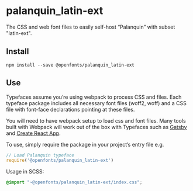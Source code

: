 
# palanquin_latin-ext

The CSS and web font files to easily self-host “Palanquin” with subset "latin-ext".

## Install

`npm install --save @openfonts/palanquin_latin-ext`

## Use

Typefaces assume you’re using webpack to process CSS and files. Each typeface
package includes all necessary font files (woff2, woff) and a CSS file with
font-face declarations pointing at these files.

You will need to have webpack setup to load css and font files. Many tools built
with Webpack will work out of the box with Typefaces such as [Gatsby](https://github.com/gatsbyjs/gatsby)
and [Create React App](https://github.com/facebookincubator/create-react-app).

To use, simply require the package in your project’s entry file e.g.

```javascript
// Load Palanquin typeface
require('@openfonts/palanquin_latin-ext')
```

Usage in SCSS:
```scss
@import "~@openfonts/palanquin_latin-ext/index.css";
```
